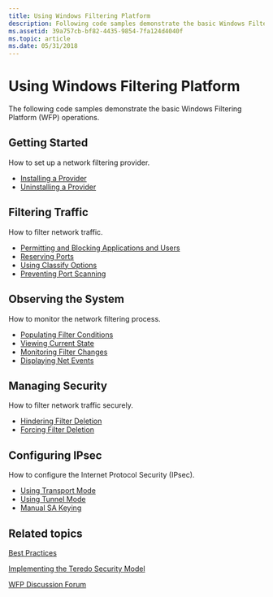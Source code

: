 ```yaml
---
title: Using Windows Filtering Platform
description: Following code samples demonstrate the basic Windows Filtering Platform (WFP) operations.
ms.assetid: 39a757cb-bf82-4435-9854-7fa124d4040f
ms.topic: article
ms.date: 05/31/2018
---
```


# Using Windows Filtering Platform

The following code samples demonstrate the basic Windows Filtering Platform (WFP) operations.

## Getting Started

How to set up a network filtering provider.

-   [Installing a Provider](installing-a-provider.md)
-   [Uninstalling a Provider](uninstalling-a-provider.md)

## Filtering Traffic

How to filter network traffic.

-   [Permitting and Blocking Applications and Users](permitting-and-blocking-applications-and-users.md)
-   [Reserving Ports](reserving-ports.md)
-   [Using Classify Options](using-classify-options.md)
-   [Preventing Port Scanning](preventing-port-scanning.md)

## Observing the System

How to monitor the network filtering process.

-   [Populating Filter Conditions](populating-filter-conditions.md)
-   [Viewing Current State](viewing-current-state.md)
-   [Monitoring Filter Changes](monitoring-filter-changes.md)
-   [Displaying Net Events](displaying-net-events.md)

## Managing Security

How to filter network traffic securely.

-   [Hindering Filter Deletion](hindering-filter-deletion.md)
-   [Forcing Filter Deletion](forcing-filter-deletion.md)

## Configuring IPsec

How to configure the Internet Protocol Security (IPsec).

-   [Using Transport Mode](using-transport-mode.md)
-   [Using Tunnel Mode](using-tunnel-mode.md)
-   [Manual SA Keying](manual-sa-keying.md)

## Related topics

<dl> <dt>

[Best Practices](best-practices.md)
</dt> <dt>

[Implementing the Teredo Security Model](https://docs.microsoft.com/windows/desktop/Teredo/implementing-the-teredo-security-model)
</dt> <dt>

[WFP Discussion Forum](https://go.microsoft.com/fwlink/p/?linkid=93354)
</dt> </dl>

 

 




